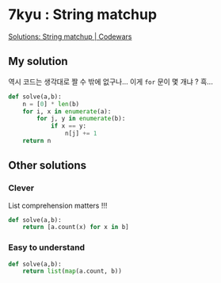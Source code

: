 # 7kyu : String matchup

[Solutions: String matchup | Codewars](https://www.codewars.com/kata/59ca8e8e1a68b7de740001f4/solutions/python)

## My solution

역시 코드는 생각대로 짤 수 밖에 없구나... 이게 `for` 문이 몇 개냐 ? 흑...

```python
def solve(a,b):
    n = [0] * len(b)
    for i, x in enumerate(a):
        for j, y in enumerate(b):
            if x == y:
                n[j] += 1
    return n
```

## Other solutions

### Clever

List comprehension matters !!!

```python
def solve(a,b):
    return [a.count(x) for x in b]
```


### Easy to understand

```python
def solve(a,b):
    return list(map(a.count, b))
```
